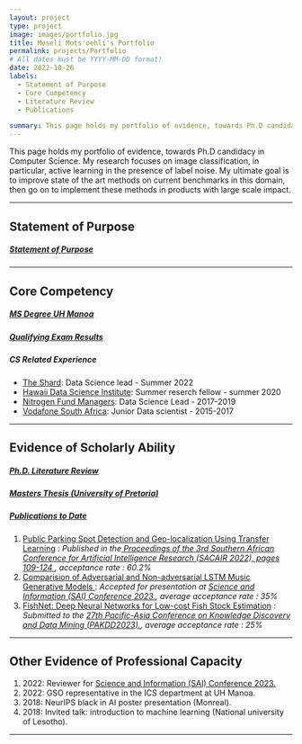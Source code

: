 ```yaml
---
layout: project
type: project
image: images/portfolio.jpg
title: Moseli Mots'oehli's Portfolio
permalink: projects/Portfolio
# All dates must be YYYY-MM-DD format!
date: 2022-10-26
labels:
  - Statement of Purpose
  - Core Competency
  - Literature Review
  - Publications

summary: This page holds my portfolio of evidence, towards Ph.D candidacy in Computer Science. My research focuses on image classification, in  particular, active learning in the presence of label noise. My ultimate goal is to improve state of the art methods on current benchmarks in this domain, then go on to implement these methods in products with large scale impact.
---
```


This page holds my portfolio of evidence, towards Ph.D candidacy in Computer Science. My research focuses on image classification, in  particular, active learning in the presence of label noise. My ultimate goal is to improve state of the art methods on current benchmarks in this domain, then go on to implement these methods in products with large scale impact.

-----

## Statement of Purpose
##### <a href='../pdfs/Statement_of_Purpose.pdf'>Statement of Purpose</a>
-----

## Core Competency

##### <a href="../pdfs/MSc_Computer_Science.pdf">MS Degree UH Manoa</a>

##### <a href="../pdfs/ICS_PhD_Qualifier_result_for_Moseli.pdf">Qualifying Exam Results</a>

##### CS Related Experience
<ul>
  <li><a href='https://www.theshard.co.za/'>The Shard</a>: Data Science lead - Summer 2022</li>
  <li><a href = "https://datascience.hawaii.edu/">Hawaii Data Science Institute</a>: Summer reserch fellow - summer 2020</li>
  <li><a href='https://nitrogenfm.co.za/'>Nitrogen Fund Managers</a>: Data Science Lead - 2017-2019</li>
  <li><a href='https://www.vodacom.com/'>Vodafone South Africa</a>: Junior Data scientist - 2015-2017</li>
</ul>

-----

## Evidence of Scholarly Ability

##### <a href = '../pdfs/Deep_Active_Learning_in_the_Presence_of_Label_Noise_LNCS.pdf'>Ph.D. Literature Review</a>

##### <a href = '../pdfs/Mini_Dissertation_Moseli_Motsoehli.pdf'>Masters Thesis (University of Pretoria)</a>

##### <u>Publications to Date</u>

<ol>
    <li>
      <a href = "https://arxiv.org/abs/2209.00213">
        Public Parking Spot Detection and Geo-localization Using Transfer Learning</a> : <i>Published in the<a href='https://2022.sacair.org.za/wp-content/uploads/2022/12/SACAIR2022_ConferenceProceedings.pdf'> Proceedings of the 3rd Southern African Conference for Artificial Intelligence Research (SACAIR 2022), pages 109-124 
      </a>, acceptance rate : 60.2%</i>
    </li>
    <li>
      <a href="../pdfs/Comparision_of_Adversarial_and_Non_adversarial_LSTM_Music_Generative_Models_arXiv.pdf">Comparision of Adversarial and Non-adversarial LSTM Music Generative Models
      </a> : <i>Accepted for presentation at <a href='https://saiconference.com/Computing'>Science and Information (SAI) Conference 2023.</a>, average acceptance rate : 35%</i>
    </li>
    <li>
      <a href="../pdfs/FishNet__Deep_Neural_Networks_for_Low_cost_Fish_Stock_Estimation_PAKDD2023.pdf">FishNet: Deep Neural Networks for Low-cost Fish Stock Estimation</a> : <i>Submitted to the <a href = "https://pakdd2023.org/">27th Pacific-Asia Conference on Knowledge Discovery and Data Mining (PAKDD2023).</a>, average acceptance rate : 25%</i>
    </li>
</ol>

-----

## Other Evidence of Professional Capacity
<ol>
  <li>2022: Reviewer for <a href='https://saiconference.com/Computing'>Science and Information (SAI) Conference 2023.</a></li>
  <li>2022: GSO representative in the ICS department at UH Manoa.</li>
  <li>2018: NeurIPS black in AI poster presentation (Monreal).</li>
  <li>2018: Invited talk: introduction to machine learning (National university of Lesotho).</li>
</ol>

-----